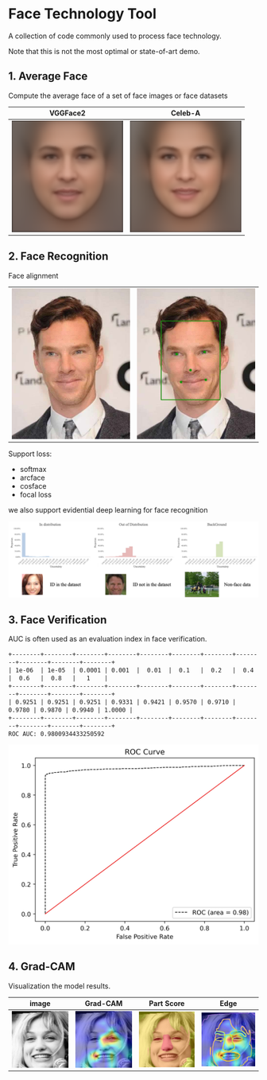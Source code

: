 # Face Technology Tool

A collection of code commonly used to process face technology.

Note that this is not the most optimal or state-of-art demo.

## 1. Average Face

Compute the average face of a set of face images or face datasets

| VGGFace2 | Celeb-A |
| - | - |
|![](./AverageFace/results/VGGFace2-all.png)|![](./AverageFace/results/CelebA-all.png)|

## 2. Face Recognition

Face alignment

|   |   |
|---|---|
|![](./FaceRecognition/images/jf.jpg)|![](./FaceRecognition/images/jf-detected.jpg)|

Support loss:

- softmax
- arcface
- cosface
- focal loss

we also support evidential deep learning for face recognition

![](./FaceRecognition/images/EDL.jpg)

## 3. Face Verification

AUC is often used as an evaluation index in face verification.

```
+--------+--------+--------+--------+--------+--------+--------+--------+--------+--------+--------+
| 1e-06  | 1e-05  | 0.0001 | 0.001  |  0.01  |  0.1   |  0.2   |  0.4   |  0.6   |  0.8   |   1    |
+--------+--------+--------+--------+--------+--------+--------+--------+--------+--------+--------+
| 0.9251 | 0.9251 | 0.9251 | 0.9331 | 0.9421 | 0.9570 | 0.9710 | 0.9780 | 0.9870 | 0.9940 | 1.0000 |
+--------+--------+--------+--------+--------+--------+--------+--------+--------+--------+--------+
ROC AUC: 0.9800934433250592
```

![](./Verification/Celeb-A2-AUC.jpg)


## 4. Grad-CAM

Visualization the model results.

| image | Grad-CAM | Part Score | Edge |
| - | - | - | - |
| ![](Grad-CAM/image/image.jpg) | ![](Grad-CAM/image/saliency.jpg) | ![](Grad-CAM/image/PartScore.jpg) | ![](Grad-CAM/image/Edge.jpg) |